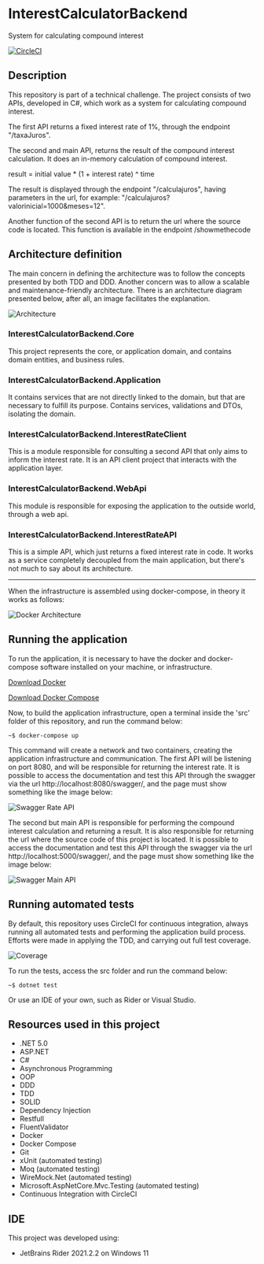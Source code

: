 # InterestCalculatorBackend
System for calculating compound interest

[![CircleCI](https://circleci.com/gh/danielbarbor/InterestCalculatorBackend.svg?style=svg)](https://circleci.com/gh/danielbarbor/InterestCalculatorBackend)

## Description

This repository is part of a technical challenge.
The project consists of two APIs, developed in C#, which work as a system for calculating compound interest.

The first API returns a fixed interest rate of 1%, through the endpoint "/taxaJuros".

The second and main API, returns the result of the compound interest calculation. It does an in-memory calculation of compound interest.

result =
initial value * (1 + interest rate) ^ time

The result is displayed through the endpoint "/calculajuros", having parameters in the url, for example: "/calculajuros?valorinicial=1000&meses=12".

Another function of the second API is to return the url where the source code is located. This function is available in the endpoint /showmethecode

## Architecture definition

The main concern in defining the architecture was to follow the concepts presented by both TDD and DDD. Another concern was to allow a scalable and maintenance-friendly architecture. There is an architecture diagram presented below, after all, an image facilitates the explanation.

![Architecture](./assets/architecture.png)

### InterestCalculatorBackend.Core

This project represents the core, or application domain, and contains domain entities, and business rules.

### InterestCalculatorBackend.Application

It contains services that are not directly linked to the domain, but that are necessary to fulfill its purpose. Contains services, validations and DTOs, isolating the domain.

### InterestCalculatorBackend.InterestRateClient

This is a module responsible for consulting a second API that only aims to inform the interest rate. It is an API client project that interacts with the application layer.

### InterestCalculatorBackend.WebApi

This module is responsible for exposing the application to the outside world, through a web api.

### InterestCalculatorBackend.InterestRateAPI

This is a simple API, which just returns a fixed interest rate in code. It works as a service completely decoupled from the main application, but there's not much to say about its architecture.

_______________________________________

When the infrastructure is assembled using docker-compose, in theory it works as follows:

![Docker Architecture](./assets/docker_architecture.png)

## Running the application

To run the application, it is necessary to have the docker and docker-compose software installed on your machine, or infrastructure.

[Download Docker](https://www.docker.com/products/docker-desktop)

[Download Docker Compose](https://docs.docker.com/compose/install/)

Now, to build the application infrastructure, open a terminal inside the 'src' folder of this repository, and run the command below:
```
~$ docker-compose up 
```
This command will create a network and two containers, creating the application infrastructure and communication. The first API will be listening on port 8080, and will be responsible for returning the interest rate. It is possible to access the documentation and test this API through the swagger via the url http://localhost:8080/swagger/, and the page must show something like the image below:

![Swagger Rate API](./assets/swagger_api_one.png)

The second but main API is responsible for performing the compound interest calculation and returning a result. It is also responsible for returning the url where the source code of this project is located. It is possible to access the documentation and test this API through the swagger via the url http://localhost:5000/swagger/, and the page must show something like the image below:

![Swagger Main API](./assets/swagger_api_two.png)

## Running automated tests

By default, this repository uses CircleCI for continuous integration, always running all automated tests and performing the application build process. Efforts were made in applying the TDD, and carrying out full test coverage.

![Coverage](./assets/coverage.png)

To run the tests, access the src folder and run the command below:

```
~$ dotnet test
```
Or use an IDE of your own, such as Rider or Visual Studio.

## Resources used in this project

* .NET 5.0
* ASP.NET
* C#
* Asynchronous Programming
* OOP
* DDD
* TDD
* SOLID
* Dependency Injection
* Restfull
* FluentValidator
* Docker
* Docker Compose
* Git
* xUnit (automated testing)
* Moq (automated testing)
* WireMock.Net (automated testing)
* Microsoft.AspNetCore.Mvc.Testing (automated testing)
* Continuous Integration with CircleCI

## IDE
This project was developed using:

* JetBrains Rider 2021.2.2 on Windows 11


